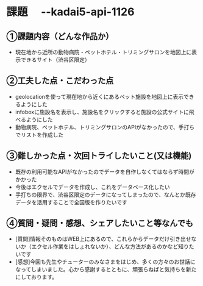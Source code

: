 # 課題　 --kadai5-api-1126

## ①課題内容（どんな作品か）
- 現在地から近所の動物病院・ペットホテル・トリミングサロンを地図上に表示できるサイト（渋谷区限定）

## ②工夫した点・こだわった点
- geolocationを使って現在地から近くにあるペット施設を地図上に表示できるようにした
- infoboxに施設名を表示し、施設名をクリックすると施設の公式サイトに飛べるようにした
- 動物病院、ペットホテル、トリミングサロンのAPIがなかったので、手打ちでリストを作成した

## ③難しかった点・次回トライしたいこと(又は機能)
- 既存の利用可能なAPIがなかったのでデータを自作しなくてはならず時間がかかった
- 今後はエクセルでデータを作成し、これをデータベース化したい
- 手打ちの限界で、渋谷区限定のデータになってしまったので、なんとか既存データを活用することで全国版を作りたいです

## ④質問・疑問・感想、シェアしたいこと等なんでも
- [質問]情報そのものはWEB上にあるので、これらからデータだけ引き出せないか（エクセル作業をはしょれないか）、どんな方法があるのかなど知りたいです
- [感想]今回も先生やチューターのみなさまをはじめ、多くの方々のお世話になってしまいました。心から感謝するとともに、頑張らねばと気持ちを新たにしております。


